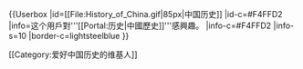 {{Userbox
  |id=[[File:History_of_China.gif|85px|中国历史]]
  |id-c=#F4FFD2
  |info=这个用戶對'''[[Portal:历史|中國歷史]]'''感興趣。
  |info-c=#F4FFD2
  |info-s=10
  |border-c=lightsteelblue
}} 

[[Category:爱好中国历史的维基人]]